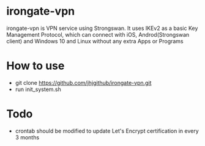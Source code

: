 # irongate-vpn

irongate-vpn is VPN service using Strongswan. It uses IKEv2 as a basic Key Management Protocol, which can connect with iOS, Androd(Strongswan client) and Windows 10 and Linux without any extra Apps or Programs

# How to use
* git clone https://github.com/jhjgithub/irongate-vpn.git
* run init_system.sh

# Todo
* crontab should be modified to update Let's Encrypt certification in every 3 months
